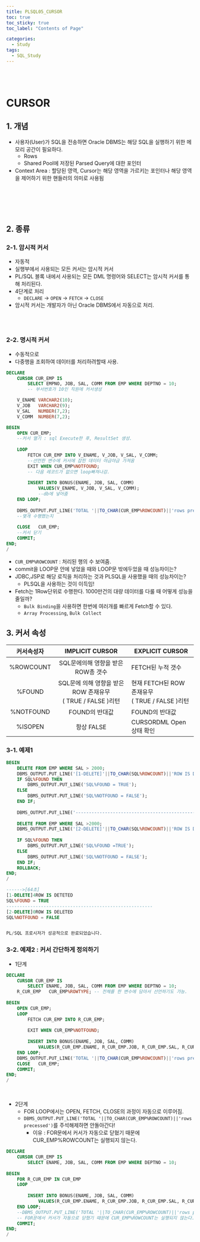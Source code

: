 ```yaml
---
title: PLSQL05_CURSOR
toc: true
toc_sticky: true
toc_label: "Contents of Page"

categories:
  - Study
tags:
  - SQL_Study
---
```


<br><br>

# CURSOR
## 1. 개념
- 사용자(User)가 SQL을 전송하면 Oracle DBMS는 해당 SQL을 실행하기 위한 메모리 공간이 필요하다.
  * Rows
  * Shared Pool에 저장된 Parsed Query에 대한 포인터
- Context Area : 할당된 영역, Cursor는 해당 영역을 가르키는 포인터나 해당 영역을 제어하기 위한 핸들러의 의미로 사용됨


<br><br><br><br>

## 2. 종류
### 2-1. 암시적 커서
- 자동적
- 실행부에서 사용되는 모든 커서는 암시적 커서
- PL/SQL 블록 내에서 사용되는 모든 DML 명령어와 SELECT는 암시적 커서를 통해 처리된다.
- 4단계로 처리
  * `DECLARE` -> `OPEN` -> `FETCH` -> `CLOSE`
- 암시적 커서는 개발자가 아닌 Oracle DBMS에서 자동으로 처리.

<br><br>

### 2-2. 명시적 커서
- 수동적으로
- 다중행을 조회하여 데이터를 처리하려할때 사용.

```sql
DECLARE
    CURSOR CUR_EMP IS
        SELECT EMPNO, JOB, SAL, COMM FROM EMP WHERE DEPTNO = 10;
        -- 부서번호가 10인 직원에 커서생성

    V_ENAME VARCHAR2(10);
    V_JOB   VARCHAR2(9);
    V_SAL   NUMBER(7,2);
    V_COMM  NUMBER(7,2);

BEGIN
    OPEN CUR_EMP;
    --커서 열기 : sql Execute한 후, ResultSet 생성.
    
    LOOP
        FETCH CUR_EMP INTO V_ENAME, V_JOB, V_SAL, V_COMM;
        --선언한 변수에 커서에 잡힌 데이터 야금야금 가져옴
        EXIT WHEN CUR_EMP%NOTFOUND;
        -- 다음 레코드가 없으면 loop빠져나감.
        
        INSERT INTO BONUS(ENAME, JOB, SAL, COMM)
            VALUES(V_ENAME, V_JOB, V_SAL, V_COMM);
            --db에 넣어줌
    END LOOP;
    
    DBMS_OUTPUT.PUT_LINE('TOTAL '||TO_CHAR(CUR_EMP%ROWCOUNT)||'rows precessed');
    --몇개 수행했는지
    
    CLOSE   CUR_EMP;
    --커서 닫기
    COMMIT;
END;
/
```

- `CUR_EMP%ROWCOUNT` : 처리된 행의 수 보여줌.
- commit을 LOOP문 안에 넣었을 때와 LOOP문 밖에두었을 때 성능차이는?
- JDBC,JSP로 해당 로직을 처리하는 것과 PLSQL을 사용했을 때의 성능차이는? 
  * PLSQL을 사용하는 것이 이득임!
- Fetch는 1Row단위로 수행한다. 1000만건의 대량 데이터를 다룰 때 어떻게 성능을 줄일까?
  * `Bulk Binding`을 사용하면 한번에 여러개를 빠르게 Fetch할 수 있다.
  * `Array Processing`, `Bulk Collect`

## 3. 커서 속성

| 커서속성자 | IMPLICIT CURSOR | EXPLICIT CURSOR |
|:---:|:---:|---|
| %ROWCOUNT | SQL문에의해 영향을 받은 ROW총 갯수 | FETCH된 누적 갯수 |
| %FOUND | SQL문에 의해 영향을 받은 ROW 존재유무<br>( TRUE / FALSE )리턴 | 현재 FETCH된 ROW 존재유무<br>( TRUE / FALSE )리턴 |
| %NOTFOUND | FOUND의 반대값 | FOUND의 반대값 |
| %ISOPEN | 항상 FALSE | CURSORDML Open상태 확인 |

### 3-1. 예제1

```sql
BEGIN
    DELETE FROM EMP WHERE SAL > 2000;
    DBMS_OUTPUT.PUT_LINE('[1-DELETE]'||TO_CHAR(SQL%ROWCOUNT)||'ROW IS DETETED');
    IF SQL%FOUND THEN
        DBMS_OUTPUT.PUT_LINE('SQL%FOUND = TRUE');
    ELSE
        DBMS_OUTPUT.PUT_LINE('SQL%NOTFOUND = FALSE');
    END IF;
    
    DBMS_OUTPUT.PUT_LINE('-------------------------------------------------------');
    
    DELETE FROM EMP WHERE SAL >2000;
    DBMS_OUTPUT.PUT_LINE('[2-DELETE]'||TO_CHAR(SQL%ROWCOUNT)||'ROW IS DELETED');
    
    IF SQL%FOUND THEN
        DBMS_OUTPUT.PUT_LINE('SQL%FOUND =TRUE');
    ELSE
        DBMS_OUTPUT.PUT_LINE('SQL%NOTFOUND = FALSE');
    END IF;
    ROLLBACK;
END;
/
```

```sql
------>[64초]
[1-DELETE]4ROW IS DETETED
SQL%FOUND = TRUE
-------------------------------------------------------
[2-DELETE]0ROW IS DELETED
SQL%NOTFOUND = FALSE


PL/SQL 프로시저가 성공적으로 완료되었습니다.
```

### 3-2. 예제2 : 커서 간단하게 정의하기

- 1단계

```sql
DECLARE
    CURSOR CUR_EMP IS
        SELECT ENAME, JOB, SAL, COMM FROM EMP WHERE DEPTNO = 10;
    R_CUR_EMP   CUR_EMP%ROWTYPE; -- 전체를 한 변수에 담아서 선언하기도 가능.
    
BEGIN
    OPEN CUR_EMP;
    LOOP
        FETCH CUR_EMP INTO R_CUR_EMP;
        
        EXIT WHEN CUR_EMP%NOTFOUND;
        
        INSERT INTO BONUS(ENAME, JOB, SAL, COMM)
            VALUES(R_CUR_EMP.ENAME, R_CUR_EMP.JOB, R_CUR_EMP.SAL, R_CUR_EMP.COMM);
    END LOOP;
    DBMS_OUTPUT.PUT_LINE('TOTAL '||TO_CHAR(CUR_EMP%ROWCOUNT)||'rows precessed');
    CLOSE   CUR_EMP;
    COMMIT;
END;
/
```

<br>

- 2단계
  * FOR LOOP에서는 OPEN, FETCH, CLOSE의 과정이 자동으로 이루어짐.
  * `DBMS_OUTPUT.PUT_LINE('TOTAL '||TO_CHAR(CUR_EMP%ROWCOUNT)||'rows precessed')`를 주석해제하면 안돌아간다!
    + 이유 : FOR문에서 커서가 자동으로 닫혔기 때문에 CUR_EMP%ROWCOUNT는 실행되지 않는다.

```sql
DECLARE
    CURSOR CUR_EMP IS
        SELECT ENAME, JOB, SAL, COMM FROM EMP WHERE DEPTNO = 10;
    
BEGIN
    FOR R_CUR_EMP IN CUR_EMP
    LOOP
        
        INSERT INTO BONUS(ENAME, JOB, SAL, COMM)
            VALUES(R_CUR_EMP.ENAME, R_CUR_EMP.JOB, R_CUR_EMP.SAL, R_CUR_EMP.COMM);
    END LOOP;
    --DBMS_OUTPUT.PUT_LINE('TOTAL '||TO_CHAR(CUR_EMP%ROWCOUNT)||'rows precessed');
    -- FOR문에서 커서가 자동으로 닫혔기 때문에 CUR_EMP%ROWCOUNT는 실행되지 않는다.
    COMMIT;
END;
/
```

<br><br><br><br>
